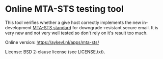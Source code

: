 # Online MTA-STS testing tool

This tool verifies whether a give host correctly implements the new
in-development <a href="https://github.com/mrisher/smtp-sts">MTA-STS
standard</a> for downgrade-resistant secure email. It is very new and not very
well tested so don't rely on it's result too much.

Online version: https://aykevl.nl/apps/mta-sts/

License: BSD 2-clause license (see LICENSE.txt).
